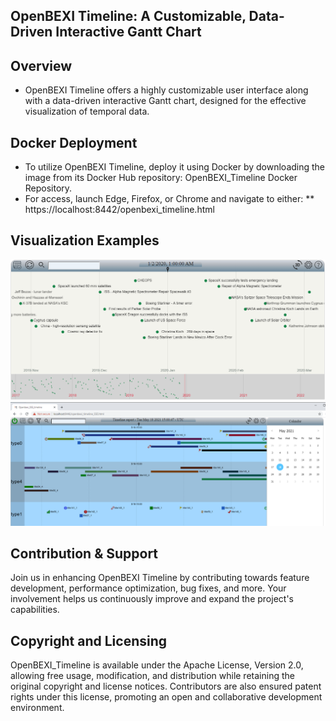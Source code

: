 ## OpenBEXI Timeline: A Customizable, Data-Driven Interactive Gantt Chart

## Overview
* OpenBEXI Timeline offers a highly customizable user interface along with a data-driven interactive Gantt chart, designed for the effective visualization of temporal data.

## Docker Deployment
* To utilize OpenBEXI Timeline, deploy it using Docker by downloading the image from its Docker Hub repository: OpenBEXI_Timeline Docker Repository.
* For access, launch Edge, Firefox, or Chrome and navigate to either:
** https://localhost:8442/openbexi_timeline.html

## Visualization Examples
<img src="https://raw.githubusercontent.com/arcazj/openbexi_timeline/master/doc/openbexi_timeline_space_exploration.PNG" />
<img src="https://raw.githubusercontent.com/arcazj/openbexi_timeline/master/doc/openbexi_timeline_example.PNG" />

## Contribution & Support
Join us in enhancing OpenBEXI Timeline by contributing towards feature development, performance optimization, bug fixes, and more. Your involvement helps us continuously improve and expand the project's capabilities.

## Copyright and Licensing
OpenBEXI_Timeline is available under the Apache License, Version 2.0, allowing free usage, modification, and distribution while retaining the original copyright and license notices. Contributors are also ensured patent rights under this license, promoting an open and collaborative development environment.
